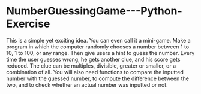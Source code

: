 # NumberGuessingGame---Python-Exercise
This is a simple yet exciting idea. You can even call it a mini-game. Make a program in which the computer randomly chooses a number between 1 to 10, 1 to 100, or any range. Then give users a hint to guess the number. Every time the user guesses wrong, he gets another clue, and his score gets reduced. The clue can be multiples, divisible, greater or smaller, or a combination of all.  You will also need functions to compare the inputted number with the guessed number, to compute the difference between the two, and to check whether an actual number was inputted or not.
